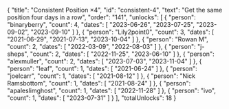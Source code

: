 {
  "title": "Consistent Position ×4",
  "id": "consistent-4",
  "text": "Get the same position four days in a row",
  "order": "141",
  "unlocks": [
    {
      "person": "binaryberry",
      "count": 4,
      "dates": [
        "2023-06-26",
        "2023-07-25",
        "2023-09-02",
        "2023-09-10"
      ]
    },
    {
      "person": "Lily2point0",
      "count": 3,
      "dates": [
        "2021-06-29",
        "2021-07-13",
        "2023-10-04"
      ]
    },
    {
      "person": "Rowan M",
      "count": 2,
      "dates": [
        "2022-03-09",
        "2022-08-03"
      ]
    },
    {
      "person": "j-sheps",
      "count": 2,
      "dates": [
        "2022-11-25",
        "2023-06-10"
      ]
    },
    {
      "person": "alexmuller",
      "count": 2,
      "dates": [
        "2023-07-03",
        "2023-11-04"
      ]
    },
    {
      "person": "leaf",
      "count": 1,
      "dates": [
        "2021-06-24"
      ]
    },
    {
      "person": "joelcarr",
      "count": 1,
      "dates": [
        "2021-08-12"
      ]
    },
    {
      "person": "Nick Ramsbottom",
      "count": 1,
      "dates": [
        "2021-08-24"
      ]
    },
    {
      "person": "apaleslimghost",
      "count": 1,
      "dates": [
        "2022-11-28"
      ]
    },
    {
      "person": "ivo",
      "count": 1,
      "dates": [
        "2023-07-31"
      ]
    }
  ],
  "totalUnlocks": 18
}